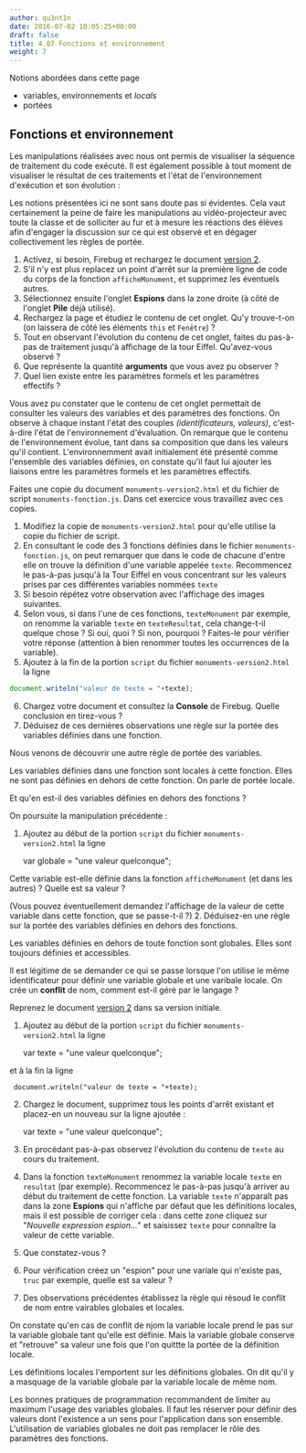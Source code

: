 ```yaml
---
author: qu3nt1n
date: 2016-07-02 10:05:25+00:00
draft: false
title: 4.07 Fonctions et environnement
weight: 7
---
```


Notions abordées dans cette page



* variables, environnements et _locals_
* portées







## Fonctions et environnement


Les manipulations réalisées avec nous ont permis de visualiser la séquence de
traitement du code exécuté. Il est également possible à tout moment
de visualiser le résultat de ces traitements et l'état de
l'environnement d'exécution et son évolution :


Les notions présentées ici ne sont sans doute pas si évidentes. Cela
vaut certainement la peine de faire les manipulations au vidéo-projecteur
avec toute la classe et de solliciter au fur et à mesure les réactions
des élèves afin d'engager la discussion sur ce qui est observé et en
dégager collectivement les règles de portée.








1. Activez, si besoin, Firebug et rechargez le document [version 2](/uploads/docs/doc04/doc/monuments-version2.html).
2. S'il n'y est plus replacez un point d'arrêt sur la première ligne de code du corps de la
fonction `afficheMonument`, et supprimez les éventuels autres.
3. Sélectionnez ensuite l'onglet **Espions** dans la zone
droite (à côté de l'onglet **Pile** déjà utilisé).
4. Rechargez la page et étudiez le contenu de cet onglet. Qu'y trouve-t-on (on laissera de côté les
éléments `this` et `Fenêtre`) ?
5. Tout en observant l'évolution du contenu de cet onglet, faites du
pas-à-pas de traitement jusqu'à affichage de la tour
Eiffel. Qu'avez-vous observé ?
6. Que représente la quantité **arguments** que vous avez pu observer ?
7. Quel lien existe entre les paramètres formels et les
paramètres effectifs ?




Vous avez pu constater que le contenu de cet onglet permettait de
consulter les valeurs des variables et des paramètres des
fonctions. On observe à chaque instant l'état des
couples _(identificateurs, valeurs)_, c'est-à-dire l'état de
l'environnement d'évaluation. On remarque que le contenu de
l'environnement évolue, tant dans sa composition que dans les valeurs
qu'il contient. L'environnemment avait initialement été présenté
comme l'ensemble des variables définies, on constate qu'il faut lui
ajouter les liaisons entre les paramètres formels et les paramètres
effectifs.


Faites une copie du
document `monuments-version2.html` et
du fichier de script `monuments-fonction.js`. Dans cet
exercice vous travaillez avec ces copies.



1. Modifiez la copie de `monuments-version2.html` pour
qu'elle utilise la copie du fichier de script.
2. En consultant le code des 3 fonctions définies dans le
fichier `monuments-fonction.js`, on peut remarquer que
dans le code de chacune d'entre elle on trouve la définition d'une
variable appelée `texte`. Recommencez le pas-à-pas
jusqu'à la Tour Eiffel en vous concentrant sur les valeurs prises
par ces différentes variables nommées `texte`
3. Si besoin
répétez votre observation avec l'affichage des images
suivantes.
4. Selon vous, si dans l'une de ces
fonctions, `texteMonument` par exemple, on renomme la
variable `texte` en `texteResultat`, cela
change-t-il quelque chose ?
Si oui, quoi ? Si non, pourquoi ?
Faites-le pour vérifier votre réponse (attention à bien renommer
toutes les occurrences de la variable).
5. Ajoutez à la fin de la portion `script` du
fichier `monuments-version2.html` la ligne

~~~javascript
document.writeln("valeur de texte = "+texte);
~~~



6. Chargez votre document et consultez la **Console** de Firebug.
Quelle conclusion en tirez-vous ?
7. Déduisez de ces dernières observations une règle sur la portée des
variables définies dans une fonction.




Nous venons de découvrir une autre règle de portée des
variables.


Les variables définies dans une fonction
sont locales à cette fonction. Elles ne
sont pas définies en dehors de cette fonction. On parle
de portée locale.


Et qu'en est-il des variables définies en dehors des fonctions ?


On poursuite la manipulation précédente :



1. Ajoutez au début de la portion `script` du
fichier `monuments-version2.html` la ligne


      var globale = "une valeur quelconque";



Cette variable est-elle définie dans la
fonction `afficheMonument` (et dans les autres) ?
Quelle est sa valeur ?

(Vous pouvez éventuellement demandez l'affichage de la valeur de
cette variable dans cette fonction, que se passe-t-il ?)
2. Déduisez-en une règle sur la portée des variables définies en
dehors des fonctions.






Les variables définies en dehors de toute
fonction sont globales. Elles sont
toujours définies et accessibles.


Il est légitime de se demander ce qui se passe lorsque l'on utilise le
même identificateur pour définir une variable globale et une
varibale locale. On crée un **conflit** de nom, comment est-il
géré par le langage ?




Reprenez le document [version 2](/uploads/docs/doc04/doc/monuments-version2.html) dans sa version initiale.



1. Ajoutez au début de la portion `script` du
fichier `monuments-version2.html` la ligne


      var texte = "une valeur quelconque";



et à la fin la ligne


     document.writeln("valeur de texte = "+texte);




2. Chargez le document, supprimez tous les points d'arrêt existant et
placez-en un nouveau sur la ligne ajoutée :


      var texte = "une valeur quelconque";




3. En procédant pas-à-pas observez
l'évolution du contenu de `texte` au cours du
traitement.
4. Dans la fonction `texteMonument` renommez la variable
locale `texte` en `resultat` (par
exemple).
Recommencez le pas-à-pas jusqu'à arriver au début du traitement
de cette fonction. La variable `texte` n'apparaît pas dans
la zone **Espions** qui n'affiche par défaut que les définitions
locales, mais il est possible de corriger cela :
dans cette zone cliquez sur "_Nouvelle expression
espion..._" et saisissez `texte` pour connaître la
valeur de cette variable.
5. Que constatez-vous ?
6. Pour vérification créez un "espion" pour une variale qui n'existe
pas, `truc` par exemple, quelle est sa valeur ?
7. Des observations précédentes établissez la règle qui résoud le
conflit de nom entre vairables globales et locales.




On constate qu'en cas de conflit de njom la variable locale prend le
pas sur la variable globale tant qu'elle est définie. Mais la variable
globale conserve et "retrouve" sa valeur une fois que l'on quittte la
portée de la définition locale.


Les définitions locales l'emportent sur les
définitions globales. On dit qu'il y
a masquage de la variable globale
par la variable locale de même nom.


Les bonnes pratiques de programmation recommandent de limiter au
maximum l'usage des variables globales. Il faut les réserver pour
définir des valeurs dont l'existence a un sens pour l'application
dans son ensemble.
L'utilisation de variables globales ne doit pas remplacer le rôle des
paramètres des fonctions.

